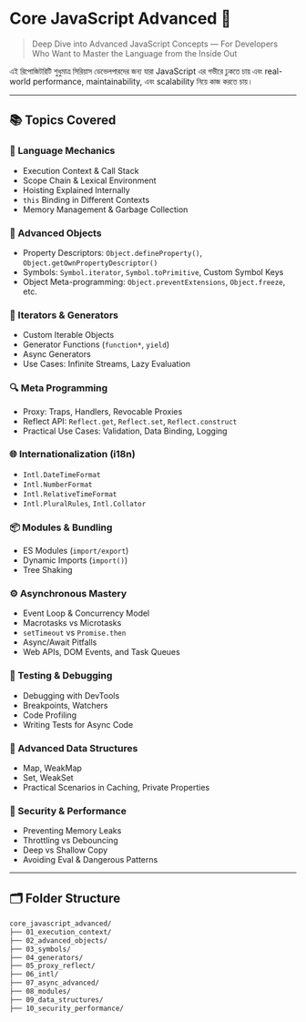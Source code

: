 # Core JavaScript Advanced 🚀

> Deep Dive into Advanced JavaScript Concepts — For Developers Who Want to Master the Language from the Inside Out

এই রিপোজিটরিটি শুধুমাত্র সিরিয়াস ডেভেলপারদের জন্য যারা JavaScript এর গভীরে ঢুকতে চায় এবং real-world performance, maintainability, এবং scalability নিয়ে কাজ করতে চায়।

---

## 📚 Topics Covered

### 🧠 Language Mechanics
- Execution Context & Call Stack
- Scope Chain & Lexical Environment
- Hoisting Explained Internally
- `this` Binding in Different Contexts
- Memory Management & Garbage Collection

### 💎 Advanced Objects
- Property Descriptors: `Object.defineProperty()`, `Object.getOwnPropertyDescriptor()`
- Symbols: `Symbol.iterator`, `Symbol.toPrimitive`, Custom Symbol Keys
- Object Meta-programming: `Object.preventExtensions`, `Object.freeze`, etc.

### 🔁 Iterators & Generators
- Custom Iterable Objects
- Generator Functions (`function*`, `yield`)
- Async Generators
- Use Cases: Infinite Streams, Lazy Evaluation

### 🔍 Meta Programming
- Proxy: Traps, Handlers, Revocable Proxies
- Reflect API: `Reflect.get`, `Reflect.set`, `Reflect.construct`
- Practical Use Cases: Validation, Data Binding, Logging

### 🌐 Internationalization (i18n)
- `Intl.DateTimeFormat`
- `Intl.NumberFormat`
- `Intl.RelativeTimeFormat`
- `Intl.PluralRules`, `Intl.Collator`

### 📦 Modules & Bundling
- ES Modules (`import/export`)
- Dynamic Imports (`import()`)
- Tree Shaking

### ⚙️ Asynchronous Mastery
- Event Loop & Concurrency Model
- Macrotasks vs Microtasks
- `setTimeout` vs `Promise.then`
- Async/Await Pitfalls
- Web APIs, DOM Events, and Task Queues

### 🧪 Testing & Debugging
- Debugging with DevTools
- Breakpoints, Watchers
- Code Profiling
- Writing Tests for Async Code

### 🧰 Advanced Data Structures
- Map, WeakMap
- Set, WeakSet
- Practical Scenarios in Caching, Private Properties

### 🔐 Security & Performance
- Preventing Memory Leaks
- Throttling vs Debouncing
- Deep vs Shallow Copy
- Avoiding Eval & Dangerous Patterns

---

## 🗂️ Folder Structure

```bash
core_javascript_advanced/
├── 01_execution_context/
├── 02_advanced_objects/
├── 03_symbols/
├── 04_generators/
├── 05_proxy_reflect/
├── 06_intl/
├── 07_async_advanced/
├── 08_modules/
├── 09_data_structures/
├── 10_security_performance/

